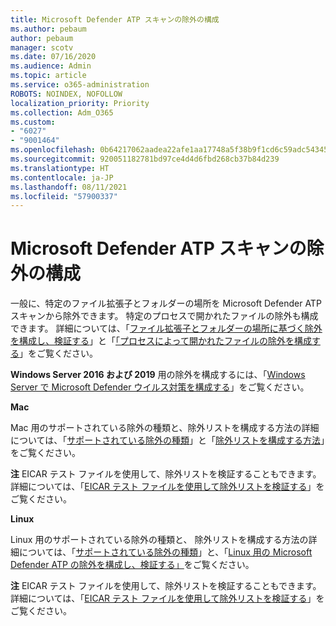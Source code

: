 ```yaml
---
title: Microsoft Defender ATP スキャンの除外の構成
ms.author: pebaum
author: pebaum
manager: scotv
ms.date: 07/16/2020
ms.audience: Admin
ms.topic: article
ms.service: o365-administration
ROBOTS: NOINDEX, NOFOLLOW
localization_priority: Priority
ms.collection: Adm_O365
ms.custom:
- "6027"
- "9001464"
ms.openlocfilehash: 0b64217062aadea22afe1aa17748a5f38b9f1cd6c59adc54345afe3c6f12bdc2
ms.sourcegitcommit: 920051182781bd97ce4d4d6fbd268cb37b84d239
ms.translationtype: HT
ms.contentlocale: ja-JP
ms.lasthandoff: 08/11/2021
ms.locfileid: "57900337"
---
```

# <a name="configuring-exclusions-for-microsoft-defender-atp-scan"></a>Microsoft Defender ATP スキャンの除外の構成

一般に、特定のファイル拡張子とフォルダーの場所を Microsoft Defender ATP スキャンから除外できます。 特定のプロセスで開かれたファイルの除外も構成できます。 詳細については、「[ファイル拡張子とフォルダーの場所に基づく除外を構成し、検証する](https://docs.microsoft.com/windows/security/threat-protection/microsoft-defender-antivirus/configure-extension-file-exclusions-microsoft-defender-antivirus)」と「[「プロセスによって開かれたファイルの除外を構成する](https://docs.microsoft.com/windows/security/threat-protection/microsoft-defender-antivirus/configure-process-opened-file-exclusions-microsoft-defender-antivirus)」をご覧ください。

**Windows Server 2016 および 2019** 用の除外を構成するには、「[Windows Server で Microsoft Defender ウイルス対策を構成する](https://docs.microsoft.com/windows/security/threat-protection/microsoft-defender-antivirus/configure-server-exclusions-microsoft-defender-antivirus)」をご覧ください。

**Mac**

Mac 用のサポートされている除外の種類と、除外リストを構成する方法の詳細については、「[サポートされている除外の種類](https://docs.microsoft.com/windows/security/threat-protection/microsoft-defender-atp/mac-exclusions#supported-exclusion-types)」と「[除外リストを構成する方法](https://docs.microsoft.com/windows/security/threat-protection/microsoft-defender-atp/mac-exclusions#how-to-configure-the-list-of-exclusions)」をご覧ください。

**注** EICAR テスト ファイルを使用して、除外リストを検証することもできます。 詳細については、「[EICAR テスト ファイルを使用して除外リストを検証する](https://docs.microsoft.com/windows/security/threat-protection/microsoft-defender-atp/mac-exclusions#validate-exclusions-lists-with-the-eicar-test-file)」をご覧ください。 

**Linux**

Linux 用のサポートされている除外の種類と、 除外リストを構成する方法の詳細については、「[サポートされている除外の種類](https://docs.microsoft.com/windows/security/threat-protection/microsoft-defender-atp/linux-exclusions#supported-exclusion-types)」と、「[Linux 用の Microsoft Defender ATP の除外を構成し、検証する」](https://docs.microsoft.com/windows/security/threat-protection/microsoft-defender-atp/linux-exclusions)をご覧ください。

**注** EICAR テスト ファイルを使用して、除外リストを検証することもできます。 詳細については、「[EICAR テスト ファイルを使用して除外リストを検証する](https://docs.microsoft.com/windows/security/threat-protection/microsoft-defender-atp/linux-exclusions#validate-exclusions-lists-with-the-eicar-test-file)」をご覧ください。 